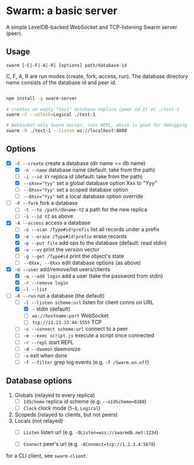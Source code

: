 # Swarm: a basic server

A simple LevelDB-backed WebSocket and TCP-listening Swarm server (peer).

## Usage

    swarm [-C|-F|-A|-R] [options] path/database-id

C, F, A, R are run modes (create, fork, access, run).
The database directory name consists of the database id and peer id.

```bash

npm install -g swarm-server
    
# creates an empty "test" database replica (peer id 1) at ./test-1
swarm -C --oClock=Logical ./test-1

# WebSocket-only Swarm server, runs REPL, which is good for debugging
swarm -R ./test-1 --listen ws://localhost:8080
```

## Options

- [x] `-C --create` create a database (dir name == db name)
    - [x] `-n --name` database name (default: take from the path)
    - [ ] `-i --id XY` replica id (default: take from the path)
    - [x] `--oXxx="Yyy"` set a global database option Xxx to "Yyy"
    - [ ] `--OXxx="Yyy"` set a scoped database option 
    - [ ] `--0Xxx="Yyy"` set a local database option override
- [ ] `-F --fork` fork a database
    - [ ] `-t --to /path/dbname-YZ` a path for the new replica
    - [ ] `-i --id YZ` as above
- [x] `-A --access` access a database
    - [ ] `-s --scan /Type#id!prefix` list all records under a prefix
    - [x] `-e --erase /Type#id!prefix` erase records
    - [x] `-p --put file` add ops to the database (default: read stdin)
    - [x] `-v --vv` print the version vector
    - [ ] `-g --get /Type#id` print the object's state 
    - [ ] `--OXxx, --0Xxx` edit database options (as above)
- [x] `-U --user` add/remove/list users/clients
    - [x] `-a --add login` add a user (take the password from stdin)
    - [x] `-r --remove login`
    - [x] `-l --list`
- [ ] `-R --run` run a database (the default)
    - [ ] `-l --listen scheme:url` listen for client conns on URL
        - [x] `-` stdin (default)
        - [ ] `ws://hostname:port` WebSocket
        - [ ] `tcp://11.22.33.44:5555` TCP
    - [ ] `-c --connect scheme:url` connect to a peer
    - [ ] `-e --exec script.js` execute a script once connected
    - [ ] `-r --repl` start REPL
    - [ ] `-d --daemon` daemonize
    - [ ] `-x` exit when done
    - [ ] `-f --filter` grep log events (e.g. `-f /Swarm.on.off`)

## Database options

1. Globals (relayed to every replica)
    - [ ] `IdScheme` replica id scheme (e.g. `--oIdScheme=0280`)
    - [ ] `Clock` clock mode (`5`-`8`, `Logical`)
2. Scopeds (relayed to clients, but not peers)
3. Locals (not relayed)
    - [ ] `Listen` listen url (e.g. `-0Listen=wss://swarmdb.net:1234`)
    - [ ] `Connect` peer's url (e.g. `-0Connect=tcp://1.2.3.4:5678`)


for a CLI client, see `swarm-client`.

